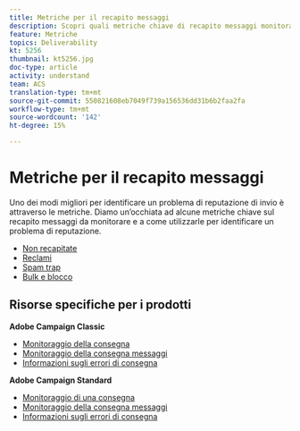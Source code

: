 ```yaml
---
title: Metriche per il recapito messaggi
description: Scopri quali metriche chiave di recapito messaggi monitorare e come utilizzarle per identificare un problema di reputazione.
feature: Metriche
topics: Deliverability
kt: 5256
thumbnail: kt5256.jpg
doc-type: article
activity: understand
team: ACS
translation-type: tm+mt
source-git-commit: 550821608eb7049f739a156536dd31b6b2faa2fa
workflow-type: tm+mt
source-wordcount: '142'
ht-degree: 15%

---
```



# Metriche per il recapito messaggi

Uno dei modi migliori per identificare un problema di reputazione di invio è attraverso le metriche. Diamo un’occhiata ad alcune metriche chiave sul recapito messaggi da monitorare e a come utilizzarle per identificare un problema di reputazione.

* [Non recapitate](/help/metrics/bounces.md)
* [Reclami](/help/metrics/complaints.md)
* [Spam trap](/help/metrics/spam-traps.md)
* [Bulk e blocco](/help/metrics/bulking-and-blocking.md)

## Risorse specifiche per i prodotti

**Adobe Campaign Classic**

* [Monitoraggio della consegna](https://experienceleague.adobe.com/docs/campaign-classic/using/sending-messages/monitoring-deliveries/about-delivery-monitoring.html)
* [Monitoraggio della consegna messaggi](https://experienceleague.adobe.com/docs/campaign-classic/using/sending-messages/deliverability-management/monitoring-deliverability.html)
* [Informazioni sugli errori di consegna](https://experienceleague.adobe.com/docs/campaign-classic/using/sending-messages/monitoring-deliveries/understanding-delivery-failures.html)

**Adobe Campaign Standard**

* [Monitoraggio di una consegna](https://experienceleague.adobe.com/docs/campaign-standard/using/testing-and-sending/monitoring-messages/monitoring-a-delivery.html)
* [Monitoraggio della consegna messaggi](https://experienceleague.adobe.com/docs/campaign-standard/using/testing-and-sending/managing-deliverability/monitor-deliverability.html?lang=en#testing-and-sending)
* [Informazioni sugli errori di consegna](https://experienceleague.adobe.com/docs/campaign-standard/using/testing-and-sending/monitoring-messages/understanding-delivery-failures.html)

